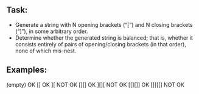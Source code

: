 ## Task:
- Generate a string with N opening brackets (“[”) and N closing brackets (“]”), in some arbitrary order.
- Determine whether the generated string is balanced; that is, whether it consists entirely of pairs of opening/closing brackets (in that order), none of which mis-nest.

## Examples:
   (empty)   OK
   []        OK   ][        NOT OK
   [][]      OK   ][][      NOT OK
   [[][]]    OK   []][[]    NOT OK
